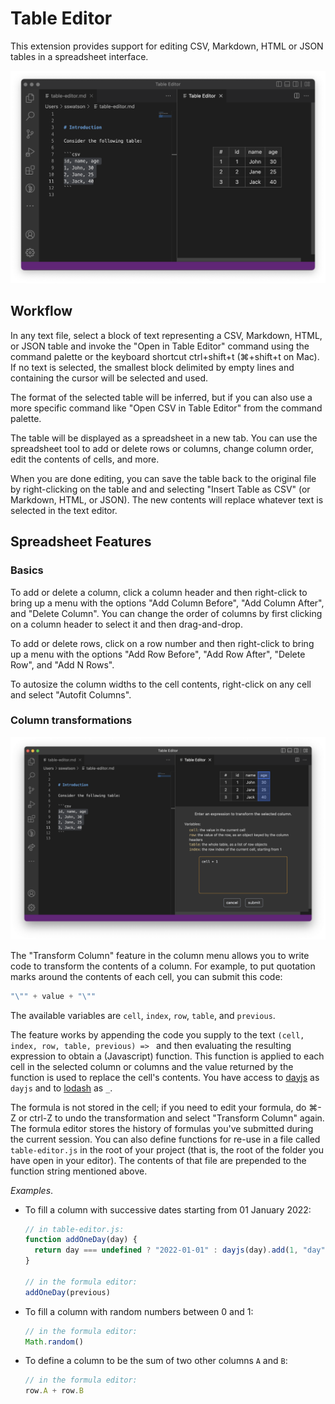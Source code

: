 # Table Editor

This extension provides support for editing CSV, Markdown, HTML or JSON tables in a spreadsheet interface.

<img width="550" src="/extension/assets/demo.png">

## Workflow

In any text file, select a block of text representing a CSV, Markdown, HTML, or JSON table and invoke the "Open in Table Editor" command using the command palette or the keyboard shortcut ctrl+shift+t (⌘+shift+t on Mac). If no text is selected, the smallest block delimited by empty lines and containing the cursor will be selected and used.

The format of the selected table will be inferred, but if you can also use a more specific command like "Open CSV in Table Editor" from the command palette.

The table will be displayed as a spreadsheet in a new tab. You can use the spreadsheet tool to add or delete rows or columns, change column order, edit the contents of cells, and more.

When you are done editing, you can save the table back to the original file by right-clicking on the table and and selecting "Insert Table as CSV" (or Markdown, HTML, or JSON). The new contents will replace whatever text is selected in the text editor.

## Spreadsheet Features

### Basics

To add or delete a column, click a column header and then right-click to bring up a menu with the options "Add Column Before", "Add Column After", and "Delete Column". You can change the order of columns by first clicking on a column header to select it and then drag-and-drop.

To add or delete rows, click on a row number and then right-click to bring up a menu with the options "Add Row Before", "Add Row After", "Delete Row", and "Add N Rows".

To autosize the column widths to the cell contents, right-click on any cell and select "Autofit Columns".

### Column transformations

<img width="550" src="/extension/assets/demo-transform.png">

The "Transform Column" feature in the column menu allows you to write code to transform the contents of a column. For example, to put quotation marks around the contents of each cell, you can submit this code:

```javascript
"\"" + value + "\""
```
The available variables are `cell`, `index`, `row`, `table`, and `previous`.

The feature works by appending the code you supply to the text `(cell, index, row, table, previous) => ` and then evaluating the resulting expression to obtain a (Javascript) function. This function is applied to each cell in the selected column or columns and the value returned by the function is used to replace the cell's contents. You have access to [dayjs](https://day.js.org/) as `dayjs` and to [lodash](https://lodash.com/) as `_`.

The formula is not stored in the cell; if you need to edit your formula, do ⌘-Z or ctrl-Z to undo the transformation and select "Transform Column" again. The formula editor stores the history of formulas you've submitted during the current session. You can also define functions for re-use in a file called `table-editor.js` in the root of your project (that is, the root of the folder you have open in your editor). The contents of that file are prepended to the function string mentioned above.

*Examples*.

* To fill a column with successive dates starting from 01 January 2022:

    ```javascript
    // in table-editor.js: 
    function addOneDay(day) {
      return day === undefined ? "2022-01-01" : dayjs(day).add(1, "day").format("YYYY-MM-DD");
    }

    // in the formula editor:
    addOneDay(previous)
    ```

* To fill a column with random numbers between 0 and 1:

    ```javascript
    // in the formula editor:
    Math.random()
    ```

* To define a column to be the sum of two other columns `A` and `B`:

    ```javascript
    // in the formula editor:
    row.A + row.B
    ```